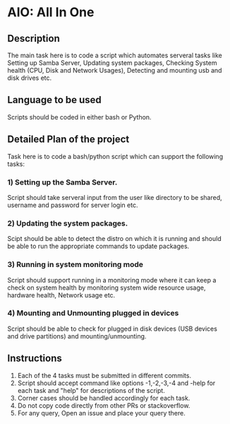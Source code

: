 # AIO: All In One

## Description
The main task here is to code a script which automates serveral tasks like Setting up Samba Server, Updating system packages, Checking System health (CPU, Disk and Network Usages), Detecting and mounting usb and disk drives etc.

## Language to be used
Scripts should be coded in either bash or Python.

## Detailed Plan of the project
Task here is to code a bash/python script which can support the following tasks:
### 1) Setting up the Samba Server.
Script should take serveral input from the user like directory to be shared, username and password for server login etc.
### 2) Updating the system packages.
Scipt should be able to detect the distro on which it is running and should be able to run the appropriate commands to update packages. 
### 3) Running in system monitoring mode
Script should support running in a monitoring mode where it can keep a check on system health by monitoring system wide resource usage, hardware health, Network usage etc.
### 4) Mounting and Unmounting plugged in devices
Script should be able to check for plugged in disk devices (USB devices and drive partitions) and mounting/unmounting.

## Instructions
1) Each of the 4 tasks must be submitted in different commits.
2) Script should accept command like options -1,-2,-3,-4 and -help for each task and "help" for descriptions of the script.
3) Corner cases should be handled accordingly for each task.
4) Do not copy code directly from other PRs or stackoverflow.
5) For any query, Open an issue and place your query there. 


